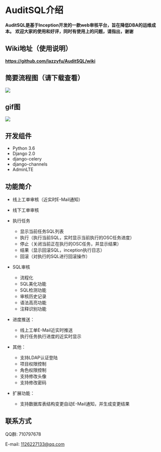 AuditSQL介绍
===============

**AuditSQL是基于Inception开发的一款web审核平台，旨在降低DBA的运维成本。**
**欢迎大家的使用和好评，同时有使用上的问题，请指出，谢谢**

## Wiki地址（使用说明）

**https://github.com/lazzyfu/AuditSQL/wiki**


## 简要流程图（请下载查看）

![](https://github.com/lazzyfu/AuditSQL/blob/master/media/gif/liuchengtu.png)

## gif图

![](https://github.com/lazzyfu/AuditSQL/blob/master/media/gif/show.gif)


## 开发组件

- Python 3.6
- Django 2.0 
- django-celery
- django-channels
- AdminLTE

## 功能简介

- 线上工单审核（近实时E-Mail通知）
- 线下工单审核
- 执行任务
   - 显示当前任务SQL列表
   - 执行（执行当前SQL，实时显示当前执行的OSC任务进度）
   - 停止（关闭当前正在执行的OSC任务，并显示结果）
   - 结果（显示回滚SQL，inception执行日志）
   - 回滚（对执行的SQL进行回滚操作）

- SQL审核
   - 流程化
   - SQL美化功能
   - SQL检测功能
   - 审核历史记录
   - 语法高亮功能
   - 注释识别功能

- 进度推送：
   - 线上工单E-Mail近实时推送
   - 执行任务执行进度的近实时显示
  
- 其他：
   - 支持LDAP认证登陆
   - 项目权限控制
   - 角色权限控制
   - 支持修改头像
   - 支持修改密码
  
- 扩展功能：
   - 支持数据库表结构变更自动E-Mail通知，并生成变更结果

## 联系方式
   
QQ群: 710797678

E-mail: 1126227133@qq.com
